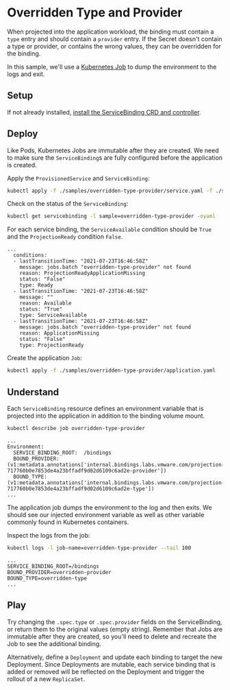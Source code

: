 # Overridden Type and Provider

When projected into the application workload, the binding must contain a `type` entry and should contain a `provider` entry.
If the Secret doesn't contain a type or provider, or contains the wrong values, they can be overridden for the binding.

In this sample, we'll use a [Kubernetes Job][kubernetes-jobs] to dump the environment to the logs and exit.

## Setup

If not already installed, [install the ServiceBinding CRD and controller][install].

## Deploy

Like Pods, Kubernetes Jobs are immutable after they are created.
We need to make sure the `ServiceBinding`s are fully configured before the application is created.

Apply the `ProvisionedService` and `ServiceBinding`:

```sh
kubectl apply -f ./samples/overridden-type-provider/service.yaml -f ./samples/overridden-type-provider/service-binding.yaml
```

Check on the status of the `ServiceBinding`:

```sh
kubectl get servicebinding -l sample=overridden-type-provider -oyaml
```

For each service binding, the `ServiceAvailable` condition should be `True` and the `ProjectionReady` condition `False`.

```
...
  conditions:
  - lastTransitionTime: "2021-07-23T16:46:58Z"
    message: jobs.batch "overridden-type-provider" not found
    reason: ProjectionReadyApplicationMissing
    status: "False"
    type: Ready
  - lastTransitionTime: "2021-07-23T16:46:58Z"
    message: ""
    reason: Available
    status: "True"
    type: ServiceAvailable
  - lastTransitionTime: "2021-07-23T16:46:58Z"
    message: jobs.batch "overridden-type-provider" not found
    reason: ApplicationMissing
    status: "False"
    type: ProjectionReady
```

Create the application `Job`:

```sh
kubectl apply -f ./samples/overridden-type-provider/application.yaml
```

## Understand

Each `ServiceBinding` resource defines an environment variable that is projected into the application in addition to the binding volume mount.

```sh
kubectl describe job overridden-type-provider
```

```
...
Environment:
  SERVICE_BINDING_ROOT:  /bindings
  BOUND_PROVIDER:         (v1:metadata.annotations['internal.bindings.labs.vmware.com/projection-717760b0e7853de4a23bffadf9d02d6109c6ad2e-provider'])
  BOUND_TYPE:             (v1:metadata.annotations['internal.bindings.labs.vmware.com/projection-717760b0e7853de4a23bffadf9d02d6109c6ad2e-type'])
...
```

The application job dumps the environment to the log and then exits.
We should see our injected environment variable as well as other variable commonly found in Kubernetes containers.

Inspect the logs from the job:

```sh
kubectl logs -l job-name=overridden-type-provider --tail 100
```

```
...
SERVICE_BINDING_ROOT=/bindings
BOUND_PROVIDER=overridden-provider
BOUND_TYPE=overridden-type
...
```

## Play

Try changing the `.spec.type` or `.spec.provider` fields on the ServiceBinding, or return them to the original values (empty string).
Remember that Jobs are immutable after they are created, so you'll need to delete and recreate the Job to see the additional binding.

Alternatively, define a `Deployment` and update each binding to target the new Deployment.
Since Deployments are mutable, each service binding that is added or removed will be reflected on the Deployment and trigger the rollout of a new `ReplicaSet`.

[install]: ../../README.md#try-it-out
[kubernetes-jobs]: https://kubernetes.io/docs/concepts/workloads/controllers/job/
